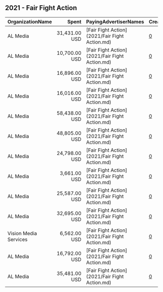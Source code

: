 ## 2021 - Fair Fight Action 
|OrganizationName|Spent|PayingAdvertiserNames|CreativeUrls|Impressions|Genders|AgeBrackets|CountryCodes|BillingAddresses|CandidateBallotInformation|
|:---|---:|:---|:---|---:|:---|:---|:---|:---|:---|
|AL Media|31,431.00 USD|[Fair Fight Action](2021/Fair Fight Action.md)|[0](https://www.snap.com/political-ads/asset/fa5f1cf070f66023be420703a4f0bf91026c0133b3e4c32a54c57a05d44ee7fb?mediaType=mp4)|2,131,728||18+|united states|"222 W. Ontario,Chicago,60654,US"||
|AL Media|10,700.00 USD|[Fair Fight Action](2021/Fair Fight Action.md)|[0](https://www.snap.com/political-ads/asset/99dbe4aac46cd95d2485841de4620079f820216e50da56b4376ac23ddb4826af?mediaType=mp4)|2,284,712||18+|united states|"222 W. Ontario,Chicago,60654,US"|Fair Fight Action|
|AL Media|16,896.00 USD|[Fair Fight Action](2021/Fair Fight Action.md)|[0](https://www.snap.com/political-ads/asset/99dbe4aac46cd95d2485841de4620079f820216e50da56b4376ac23ddb4826af?mediaType=mp4)|3,927,816||18+|united states|"222 W. Ontario,Chicago,60654,US"|Fair Fight Action|
|AL Media|16,016.00 USD|[Fair Fight Action](2021/Fair Fight Action.md)|[0](https://www.snap.com/political-ads/asset/99dbe4aac46cd95d2485841de4620079f820216e50da56b4376ac23ddb4826af?mediaType=mp4)|3,171,766||18+|united states|"222 W. Ontario,Chicago,60654,US"|Fair Fight Action|
|AL Media|58,438.00 USD|[Fair Fight Action](2021/Fair Fight Action.md)|[0](https://www.snap.com/political-ads/asset/fa5f1cf070f66023be420703a4f0bf91026c0133b3e4c32a54c57a05d44ee7fb?mediaType=mp4)|7,161,369||18+|united states|"222 W. Ontario,Chicago,60654,US"||
|AL Media|48,805.00 USD|[Fair Fight Action](2021/Fair Fight Action.md)|[0](https://www.snap.com/political-ads/asset/fa5f1cf070f66023be420703a4f0bf91026c0133b3e4c32a54c57a05d44ee7fb?mediaType=mp4)|4,793,934||18+|united states|"222 W. Ontario,Chicago,60654,US"||
|AL Media|24,798.00 USD|[Fair Fight Action](2021/Fair Fight Action.md)|[0](https://www.snap.com/political-ads/asset/fa5f1cf070f66023be420703a4f0bf91026c0133b3e4c32a54c57a05d44ee7fb?mediaType=mp4)|1,459,870||18+|united states|"222 W. Ontario,Chicago,60654,US"||
|AL Media|3,661.00 USD|[Fair Fight Action](2021/Fair Fight Action.md)|[0](https://www.snap.com/political-ads/asset/99dbe4aac46cd95d2485841de4620079f820216e50da56b4376ac23ddb4826af?mediaType=mp4)|608,021||18+|united states|"222 W. Ontario,Chicago,60654,US"|Fair Fight Action|
|AL Media|25,587.00 USD|[Fair Fight Action](2021/Fair Fight Action.md)|[0](https://www.snap.com/political-ads/asset/fa5f1cf070f66023be420703a4f0bf91026c0133b3e4c32a54c57a05d44ee7fb?mediaType=mp4)|1,446,120||18+|united states|"222 W. Ontario,Chicago,60654,US"||
|AL Media|32,695.00 USD|[Fair Fight Action](2021/Fair Fight Action.md)|[0](https://www.snap.com/political-ads/asset/fa5f1cf070f66023be420703a4f0bf91026c0133b3e4c32a54c57a05d44ee7fb?mediaType=mp4)|2,229,832||18+|united states|"222 W. Ontario,Chicago,60654,US"||
|Vision Media Services|6,562.00 USD|[Fair Fight Action](2021/Fair Fight Action.md)|[0](https://www.snap.com/political-ads/asset/de52b1dde54f3a974c7ef12b55d6f3c07ee4a31396229bae4239f0d36ec73bd0?mediaType=mov)|1,828,285|||united states|"PO Box 56081 ,Chicago,60656,US"||
|AL Media|16,792.00 USD|[Fair Fight Action](2021/Fair Fight Action.md)|[0](https://www.snap.com/political-ads/asset/0d435b97629d8482fea59c9d2568d238286df07a29947d3f2ae213eddad0eaf1?mediaType=mp4)|3,004,736||18+|united states|"222 W. Ontario,Chicago,60654,US"||
|AL Media|35,481.00 USD|[Fair Fight Action](2021/Fair Fight Action.md)|[0](https://www.snap.com/political-ads/asset/99dbe4aac46cd95d2485841de4620079f820216e50da56b4376ac23ddb4826af?mediaType=mp4)|7,596,796||18-34|united states|"222 W. Ontario,Chicago,60654,US"|Fair Fight Action|
